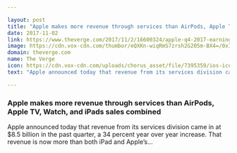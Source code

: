 ```yaml
---

layout: post
title: "Apple makes more revenue through services than AirPods, Apple TV, Watch, and iPads sales combined"
date: 2017-11-02
link: https://www.theverge.com/2017/11/2/16600324/apple-q4-2017-earnings-services-growth-record-apple-music-icloud-pay-app-store
image: https://cdn.vox-cdn.com/thumbor/eQXKn-wiqRmS7zrsh2G205m-BX4=/0x146:2040x1214/fit-in/1200x630/cdn.vox-cdn.com/uploads/chorus_asset/file/9279375/akrales_170918_2002_0036.jpg
domain: theverge.com
name: The Verge
icon: https://cdn.vox-cdn.com/uploads/chorus_asset/file/7395359/ios-icon.0.png
text: "Apple announced today that revenue from its services division came in at $8.5 billion in the past quarter, a 34 percent year over year increase. That revenue is now more than both iPad and Apple’s..."

---
```


### Apple makes more revenue through services than AirPods, Apple TV, Watch, and iPads sales combined

Apple announced today that revenue from its services division came in at $8.5 billion in the past quarter, a 34 percent year over year increase. That revenue is now more than both iPad and Apple’s...